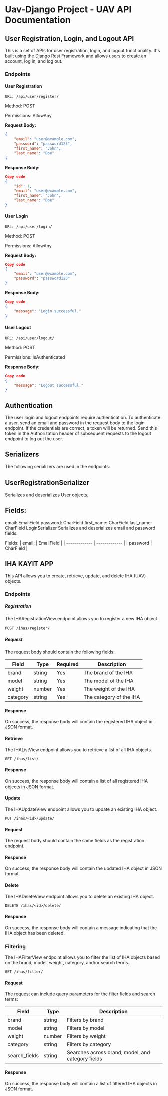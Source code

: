 # Uav-Django Project - UAV API Documentation
## User Registration, Login, and Logout API
This is a set of APIs for user registration, login, and logout functionality. It's built using the Django Rest Framework and allows users to create an account, log in, and log out.

### Endpoints
#### User Registration
```
URL: /api/user/register/
```
Method: POST

Permissions: AllowAny

**Request Body:**

```json
{
    "email": "user@example.com",
    "password": "password123",
    "first_name": "John",
    "last_name": "Doe"
}
```
**Response Body:**

```json
Copy code
{
    "id": 1,
    "email": "user@example.com",
    "first_name": "John",
    "last_name": "Doe"
}
```
#### User Login
```
URL: /api/user/login/
```
Method: POST

Permissions: AllowAny

**Request Body:**

```json
Copy code
{
    "email": "user@example.com",
    "password": "password123"
}
```
**Response Body:**

```json
Copy code
{
    "message": "Login successful."
}
```
#### User Logout
```
URL: /api/user/logout/
```

Method: POST

Permissions: IsAuthenticated

**Response Body:**

```json
Copy code
{
    "message": "Logout successful."
}
```
## Authentication
The user login and logout endpoints require authentication. To authenticate a user, send an email and password in the request body to the login endpoint. If the credentials are correct, a token will be returned. Send this token in the Authorization header of subsequent requests to the logout endpoint to log out the user.

## Serializers
The following serializers are used in the endpoints:

## UserRegistrationSerializer
Serializes and deserializes User objects.

## Fields:

email: EmailField
password: CharField
first_name: CharField
last_name: CharField
LoginSerializer
Serializes and deserializes email and password fields.

Fields:
| email:   |  EmailField |
| ------------- | ------------- |
| password  | CharField  |

## IHA KAYIT APP

This API allows you to create, retrieve, update, and delete IHA (UAV) objects.

### Endpoints
##### Registration
The IHARegistrationView endpoint allows you to register a new IHA object.
```
POST /ihas/register/
```
##### Request
The request body should contain the following fields:

|Field  | 	Type  | 	Required  | 	Description | 
| ------------- | -------------  | ------------- | ------------- |
| brand  | 	string  | Yes  | 	The brand of the IHA  |
| model  | string  | Yes  | 	The model of the IHA  |
| weight  | number  | Yes  | The weight of the IHA  |
| category  | string  | Yes  | 	The category of the IHA  |

#### Response
On success, the response body will contain the registered IHA object in JSON format.

#### Retrieve
The IHAListView endpoint allows you to retrieve a list of all IHA objects.
```
GET /ihas/list/
```
#### Response
On success, the response body will contain a list of all registered IHA objects in JSON format.

#### Update
The IHAUpdateView endpoint allows you to update an existing IHA object.
```
PUT /ihas/<id>/update/
```
#### Request
The request body should contain the same fields as the registration endpoint.

#### Response
On success, the response body will contain the updated IHA object in JSON format.

#### Delete
The IHADeleteView endpoint allows you to delete an existing IHA object.
```
DELETE /ihas/<id>/delete/
```
#### Response
On success, the response body will contain a message indicating that the IHA object has been deleted.

### Filtering
The IHAFilterView endpoint allows you to filter the list of IHA objects based on the brand, model, weight, category, and/or search terms.
```
GET /ihas/filter/
```
#### Request
The request can include query parameters for the filter fields and search terms:

|Field  | 	Type  | 	Description  | 
| ------------- | -------------  | ------------- | 
| brand  | 	string  | Filters by brand  | 	
| model  | string  | 	Filters by model  | 
| weight  | number  | Filters by weight  |
| category  | string  | Filters by category  | 	
| search_fields  | string  | Searches across brand, model, and category fields | 	

#### Response
On success, the response body will contain a list of filtered IHA objects in JSON format.
